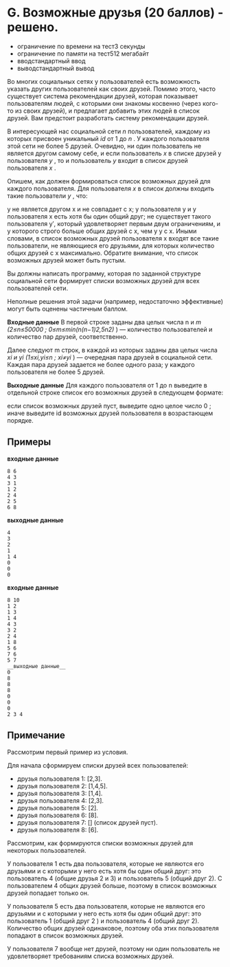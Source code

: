 G. Возможные друзья (20 баллов) - решено.
===
- ограничение по времени на тест3 секунды
- ограничение по памяти на тест512 мегабайт
- вводстандартный ввод
- выводстандартный вывод

Во многих социальных сетях у пользователей есть возможность указать других пользователей как своих друзей. Помимо этого, часто существует система рекомендации друзей, которая показывает пользователям людей, с которыми они знакомы косвенно (через кого-то из своих друзей), и предлагает добавить этих людей в список друзей. Вам предстоит разработать систему рекомендации друзей.

В интересующей нас социальной сети _n_
 пользователей, каждому из которых присвоен уникальный _id_ от 1
 до _n_
. У каждого пользователя этой сети не более 5
 друзей. Очевидно, ни один пользователь не является другом самому себе, и если пользователь _x_
 в списке друзей у пользователя _y_
, то и пользователь _y_
 входит в список друзей пользователя _x_
.

Опишем, как должен формироваться список возможных друзей для каждого пользователя. Для пользователя _x_
 в список должны входить такие пользователи _y_
, что:

y не является другом x и не совпадает с x;
у пользователя y и у пользователя x есть хотя бы один общий друг;
не существует такого пользователя y′, который удовлетворяет первым двум ограничениям, и у которого строго больше общих друзей с x, чем у y с x.
Иными словами, в список возможных друзей пользователя x
 входят все такие пользователи, не являющиеся его друзьями, для которых количество общих друзей с x
 максимально. Обратите внимание, что список возможных друзей может быть пустым.

Вы должны написать программу, которая по заданной структуре социальной сети формирует списки возможных друзей для всех пользователей сети.

Неполные решения этой задачи (например, недостаточно эффективные) могут быть оценены частичным баллом.

__Входные данные__
В первой строке заданы два целых числа n
 и _m
 (2≤n≤50000
; 0≤m≤min(n(n−1)2,5n2)_
) — количество пользователей и количество пар друзей, соответственно.

Далее следуют m
 строк, в каждой из которых заданы два целых числа _xi
 и yi
 (1≤xi,yi≤n
; xi≠yi_
) — очередная пара друзей в социальной сети. Каждая пара друзей задается не более одного раза; у каждого пользователя не более 5
 друзей.

__Выходные данные__
Для каждого пользователя от 1
 до n
 выведите в отдельной строке список его возможных друзей в следующем формате:

если список возможных друзей пуст, выведите одно целое число 0
;
иначе выведите id возможных друзей пользователя в возрастающем порядке.

Примеры
---
__входные данные__
```
8 6
4 3
3 1
1 2
2 4
2 5
6 8
```
__выходные данные__
```
4
3
2
1
1 4
0
0
0
```
__входные данные__
```
8 10
1 2
1 3
1 4
4 3
3 2
2 4
1 8
5 6
7 6
5 7
__выходные данные__
0
8
8
8
0
0
0
2 3 4
```
Примечание
---
Рассмотрим первый пример из условия.

Для начала сформируем списки друзей всех пользователей:

- друзья пользователя 1: [2,3].
- друзья пользователя 2: [1,4,5].
- друзья пользователя 3: [1,4].
- друзья пользователя 4: [2,3].
- друзья пользователя 5: [2].
- друзья пользователя 6: [8].
- друзья пользователя 7: [] (список друзей пуст).
- друзья пользователя 8: [6].

Рассмотрим, как формируются списки возможных друзей для некоторых пользователей.

У пользователя 1 есть два пользователя, которые не являются его друзьями и с которыми у него есть хотя бы один общий друг: это пользователь 4 (общие друзья 2
 и 3) и пользователь 5 (общий друг 2). С пользователем 4
 общих друзей больше, поэтому в список возможных друзей попадает только он.

У пользователя 5 есть два пользователя, которые не являются его друзьями и с которыми у него есть хотя бы один общий друг: это пользователь 1 (общий друг 2
) и пользователь 4 (общий друг 2). Количество общих друзей одинаковое, поэтому оба этих пользователя попадают в список возможных друзей.

У пользователя 7 вообще нет друзей, поэтому ни один пользователь не удовлетворяет требованиям списка возможных друзей.


